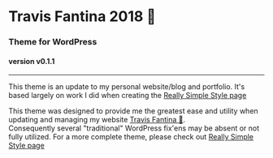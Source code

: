 
# Travis Fantina 2018 🎉


###  Theme for WordPress
#### version v0.1.1
---
This theme is an update to my personal website/blog and portfolio.  It's based
largely on work I did when creating the [Really Simple Style page](https://github.com/tfantina/rss-really-simple-style)

This theme was designed to provide me the greatest ease and utility when updating
and managing my website [Travis Fantina 🐳](https://www.travisfantina.com).  
Consequently several "traditional" WordPress fix'ens may be absent or not fully
utilized.  For a more complete theme, please check out [Really Simple Style page](https://github.com/tfantina/rss-really-simple-style)

